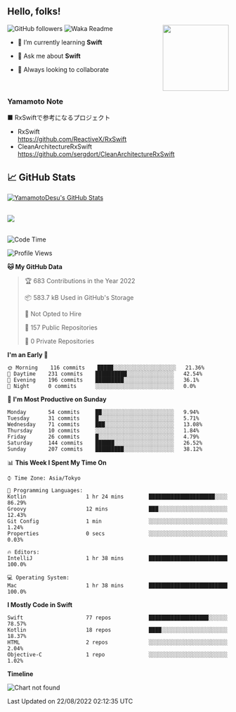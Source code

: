 ## Hello, folks! 

<p>
<img align="right" src="https://media.giphy.com/media/26ufdb3cYKwbRtYVW/giphy.gif" style="max-width:100%;" height="150px">
 
![GitHub followers](https://img.shields.io/github/followers/YamamotoDesu?label=Follow&style=social)
![Waka Readme](https://github.com/YamamotoDesu/YamamotoDesu/workflows/Waka%20Readme/badge.svg)
 
- 🌱 I’m currently learning **Swift**  
 
- 💬 Ask me about **Swift**  
 
- 👯 Always looking to collaborate
</p>
<br>

### Yamamoto Note
■ RxSwiftで参考になるプロジェクト　<br>
* RxSwift  
https://github.com/ReactiveX/RxSwift
* CleanArchitectureRxSwift  
https://github.com/sergdort/CleanArchitectureRxSwift



## &#x1f4c8; GitHub Stats
<a href="https://github.com/YamamotoDesu/YamamotoDesu">
  <img align="center" src="https://github-readme-stats.vercel.app/api?username=YamamotoDesu&show_icons=true&line_height=27&count_private=true&title_color=ffffff&text_color=c9cacc&icon_color=2bbc8a&bg_color=1d1f21&hide=contribs,prs&show_icons=true" alt="YamamotoDesu's GitHub Stats" /><br><br>
</a>

![](https://github-profile-summary-cards.vercel.app/api/cards/profile-details?username=YamamotoDesu&theme=vue)
<br><br>

<!--START_SECTION:waka-->
![Code Time](http://img.shields.io/badge/Code%20Time-183%20hrs%206%20mins-blue)

![Profile Views](http://img.shields.io/badge/Profile%20Views-6-blue)

**🐱 My GitHub Data** 

> 🏆 683 Contributions in the Year 2022
 > 
> 📦 583.7 kB Used in GitHub's Storage 
 > 
> 🚫 Not Opted to Hire
 > 
> 📜 157 Public Repositories 
 > 
> 🔑 0 Private Repositories  
 > 
**I'm an Early 🐤** 

```text
🌞 Morning    116 commits    █████░░░░░░░░░░░░░░░░░░░░   21.36% 
🌆 Daytime    231 commits    ██████████░░░░░░░░░░░░░░░   42.54% 
🌃 Evening    196 commits    █████████░░░░░░░░░░░░░░░░   36.1% 
🌙 Night      0 commits      ░░░░░░░░░░░░░░░░░░░░░░░░░   0.0%

```
📅 **I'm Most Productive on Sunday** 

```text
Monday       54 commits     ██░░░░░░░░░░░░░░░░░░░░░░░   9.94% 
Tuesday      31 commits     █░░░░░░░░░░░░░░░░░░░░░░░░   5.71% 
Wednesday    71 commits     ███░░░░░░░░░░░░░░░░░░░░░░   13.08% 
Thursday     10 commits     ░░░░░░░░░░░░░░░░░░░░░░░░░   1.84% 
Friday       26 commits     █░░░░░░░░░░░░░░░░░░░░░░░░   4.79% 
Saturday     144 commits    ██████░░░░░░░░░░░░░░░░░░░   26.52% 
Sunday       207 commits    █████████░░░░░░░░░░░░░░░░   38.12%

```


📊 **This Week I Spent My Time On** 

```text
⌚︎ Time Zone: Asia/Tokyo

💬 Programming Languages: 
Kotlin                   1 hr 24 mins        █████████████████████░░░░   86.29% 
Groovy                   12 mins             ███░░░░░░░░░░░░░░░░░░░░░░   12.43% 
Git Config               1 min               ░░░░░░░░░░░░░░░░░░░░░░░░░   1.24% 
Properties               0 secs              ░░░░░░░░░░░░░░░░░░░░░░░░░   0.03%

🔥 Editors: 
IntelliJ                 1 hr 38 mins        █████████████████████████   100.0%

💻 Operating System: 
Mac                      1 hr 38 mins        █████████████████████████   100.0%

```

**I Mostly Code in Swift** 

```text
Swift                    77 repos            ███████████████████░░░░░░   78.57% 
Kotlin                   18 repos            ████░░░░░░░░░░░░░░░░░░░░░   18.37% 
HTML                     2 repos             ░░░░░░░░░░░░░░░░░░░░░░░░░   2.04% 
Objective-C              1 repo              ░░░░░░░░░░░░░░░░░░░░░░░░░   1.02%

```


**Timeline**

![Chart not found](https://raw.githubusercontent.com/YamamotoDesu/YamamotoDesu/main/charts/bar_graph.png) 


 Last Updated on 22/08/2022 02:12:35 UTC
<!--END_SECTION:waka-->



